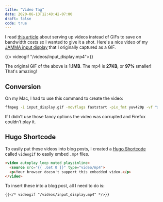 ```yaml
---
title: "Video Tag"
date: 2020-06-13T12:40:42-07:00
draft: false
code: true
---
```


I read [this article](https://www.dannyguo.com/blog/serve-videos-instead-of-gifs/) about serving up videos instead of GIFs to save on bandwidth costs so I wanted to give it a shot. Here's a nice video of my [JAMMA input display](/posts/jamma-input-display/) that I originally captured as a GIF.

{{< videogif "/videos/input_display.mp4">}}

The original GIF of the above is **1.1MB**. The mp4 is **27KB**, or **97%** smaller! That's amazing!

## Conversion

On my Mac, I had to use this command to create the video:

```bash
ffmpeg -i input_display.gif -movflags faststart -pix_fmt yuv420p -vf "scale=trunc(iw/2)*2:trunc(ih/2)*2" input_display.mp4
```

If I didn't use those fancy options the video was corrupted and Firefox couldn't play it.

## Hugo Shortcode

To easily put these videos into blog posts, I created a [Hugo Shortcode](https://gohugo.io/content-management/shortcodes/) called `videogif` to easily embed `.mp4` files.

```html
<video autoplay loop muted playsinline>
  <source src="{{ .Get 0 }}" type="video/mp4">
  <p>Your browser doesn't support this embedded video.</p>
</video>
```

To insert these into a blog post, all I need to do is:

```text
{{</* videogif "/videos/input_display.mp4" */>}}
```
